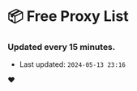 # :package: Free Proxy List
### Updated every 15 minutes.

- Last updated: `2024-05-13 23:16`

:heart:
